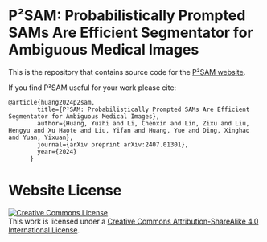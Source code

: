 # P&sup2;SAM: Probabilistically Prompted SAMs Are Efficient Segmentator for Ambiguous Medical Images

This is the repository that contains source code for the [P&sup2;SAM website]().

If you find P&sup2;SAM useful for your work please cite:
```
@article{huang2024p2sam,
        title={P²SAM: Probabilistically Prompted SAMs Are Efficient Segmentator for Ambiguous Medical Images},
        author={Huang, Yuzhi and Li, Chenxin and Lin, Zixu and Liu, Hengyu and Xu Haote and Liu, Yifan and Huang, Yue and Ding, Xinghao and Yuan, Yixuan},
        journal={arXiv preprint arXiv:2407.01301},
        year={2024}
      }
```

# Website License
<a rel="license" href="http://creativecommons.org/licenses/by-sa/4.0/"><img alt="Creative Commons License" style="border-width:0" src="https://i.creativecommons.org/l/by-sa/4.0/88x31.png" /></a><br />This work is licensed under a <a rel="license" href="http://creativecommons.org/licenses/by-sa/4.0/">Creative Commons Attribution-ShareAlike 4.0 International License</a>.
